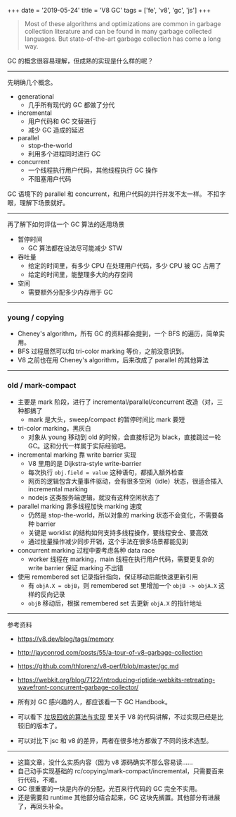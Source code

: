 +++
date = '2019-05-24'
title = 'V8 GC'
tags = ['fe', 'v8', 'gc', 'js']
+++

> Most of these algorithms and optimizations are common in garbage collection literature and can be found in many garbage collected languages.
> But state-of-the-art garbage collection has come a long way.

GC 的概念很容易理解，但成熟的实现是什么样的呢？

---

先明确几个概念。

- generational
    - 几乎所有现代的 GC 都做了分代
- incremental
    - 用户代码和 GC 交替进行
    - 减少 GC 造成的延迟
- parallel
    - stop-the-world
    - 利用多个进程同时进行 GC
- concurrent
    - 一个线程执行用户代码，其他线程执行 GC 操作
    - 不阻塞用户代码

GC 语境下的 parallel 和 concurrent，和用户代码的并行并发不太一样。
不扣字眼，理解下场景就好。

---

再了解下如何评估一个 GC 算法的适用场景

- 暂停时间
    - GC 算法都在设法尽可能减少 STW
- 吞吐量
    - 给定的时间里，有多少 CPU 在处理用户代码，多少 CPU 被 GC 占用了
    - 给定的时间里，能整理多大的内存空间
- 空间
    - 需要额外分配多少内存用于 GC

---

### young / copying

- Cheney's algorithm，所有 GC 的资料都会提到，一个 BFS 的遍历，简单实用。
- BFS 过程居然可以和 tri-color marking 等价，之前没意识到。
- V8 之前也在用 Cheney's algorithm，后来改成了 parallel 的其他算法

---

### old / mark-compact

- 主要是 mark 阶段，进行了 incremental/parallel/concurrent 改造（对，三种都搞了
    - mark 是大头，sweep/compact 的暂停时间比 mark 要短
- tri-color marking，黑灰白
    - 对象从 young 移动到 old 的时候，会直接标记为 black，直接跳过一轮 GC。这和分代一样属于实际经验吧。
- incremental marking 靠 write barrier 实现
    - V8 里用的是 Dijkstra-style write-barrier
    - 每次执行 `obj.field = value` 这种语句，都插入额外检查
    - 网页的逻辑包含大量事件驱动，会有很多空闲（idle）状态，很适合插入 incremental marking
    - nodejs 这类服务端逻辑，就没有这种空闲状态了
- parallel marking 靠多线程加快 marking 速度
    - 仍然是 stop-the-world，所以对象的 marking 状态不会变化，不需要各种 barrier
    - 关键是 worklist 的结构如何支持多线程操作，要线程安全、要高效
    - 通过批量操作减少同步开销，这个手法在很多场景都能见到
- concurrent marking 过程中要考虑各种 data race
    - worker 线程在 marking，main 线程在执行用户代码，需要更复杂的 write barrier 保证 marking 不出错
- 使用 remembered set 记录指针指向，保证移动后能快速更新引用
    - 有 `objA.X = objB`，则 remembered set 里增加一个 `objB -> objA.X` 这样的反向记录
    - `objB` 移动后，根据 remembered set 去更新 `objA.X` 的指针地址

---

参考资料
- https://v8.dev/blog/tags/memory
- http://jayconrod.com/posts/55/a-tour-of-v8-garbage-collection
- https://github.com/thlorenz/v8-perf/blob/master/gc.md
- https://webkit.org/blog/7122/introducing-riptide-webkits-retreating-wavefront-concurrent-garbage-collector/

- 所有对 GC 感兴趣的人，都应该看一下 GC Handbook。
- 可以看下 [垃圾回收的算法与实现](https://book.douban.com/subject/26821357/) 里关于 V8 的代码讲解，不过实现已经是比较旧的版本了。
- 可以对比下 jsc 和 v8 的差异，两者在很多地方都做了不同的技术选型。

---

- 这篇文章，没什么实质内容（因为 v8 源码确实不那么容易读……
- 自己动手实现基础的 rc/copying/mark-compact/incremental，只需要百来行代码，不难。
- GC 很重要的一块是内存的分配，光百来行代码的 GC 完全不实用。
- 还是需要和 runtime 其他部分结合起来，GC 这块先搁置。其他部分有进展了，再回头补全。

